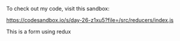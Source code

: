 To check out my code, visit this sandbox:

https://codesandbox.io/s/day-26-z1xu5?file=/src/reducers/index.js

This is a form using redux